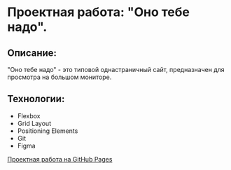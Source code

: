# Проектная работа: "Оно тебе надо".

## Описание:

"Оно тебе надо" - это типовой однастраничный сайт, предназначен для просмотра на большом мониторе. 

## Технологии:

* Flexbox
* Grid Layout
* Positioning Elements
* Git
* Figma

[Проектная работа на GitHub Pages](https://zagudaevanataly.github.io/ono-tebe-nado/)
